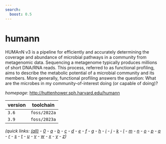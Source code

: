 ```yaml
---
search:
  boost: 0.5
---
```

# humann

HUMAnN v3 is a pipeline for efficiently  and accurately determining the coverage and abundance  of microbial pathways in a community from metagenomic data. Sequencing a metagenome typically produces millions  of short DNA/RNA reads. This process, referred  to as functional profiling, aims to describe the metabolic potential  of a microbial community and its members. More generally,  functional profiling answers the question:  What are the microbes in my community-of-interest doing (or capable of doing)?

*homepage*: <http://huttenhower.sph.harvard.edu/humann>

version | toolchain
--------|----------
``3.6`` | ``foss/2022a``
``3.9`` | ``foss/2023a``


*(quick links: [(all)](../index.md) - [0](../0/index.md) - [a](../a/index.md) - [b](../b/index.md) - [c](../c/index.md) - [d](../d/index.md) - [e](../e/index.md) - [f](../f/index.md) - [g](../g/index.md) - [h](../h/index.md) - [i](../i/index.md) - [j](../j/index.md) - [k](../k/index.md) - [l](../l/index.md) - [m](../m/index.md) - [n](../n/index.md) - [o](../o/index.md) - [p](../p/index.md) - [q](../q/index.md) - [r](../r/index.md) - [s](../s/index.md) - [t](../t/index.md) - [u](../u/index.md) - [v](../v/index.md) - [w](../w/index.md) - [x](../x/index.md) - [y](../y/index.md) - [z](../z/index.md))*

